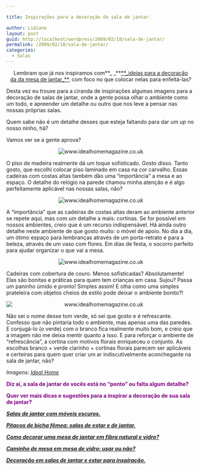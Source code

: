 ```yaml
---

title: Inspirações para a decoração da sala de jantar.

author: Lidiane
layout: post
guid: http://localhost/wordpress/2009/02/18/sala-de-jantar/
permalink: /2009/02/18/sala-de-jantar/
categories:
  - Salas
---
```

<p style="text-align: center;">
  Lembram que já nos inspiramos com**_ _**<a href="http://www.trololodemulher.com.br/2009/02/11/alternativas-para-decorar-uma-mesa-de-jantar/" target="_self">**_ideias para a decoração da da mesa de jantar_**</a>, com foco no que colocar nelas para enfeitá-las?
</p>

Desta vez eu trouxe para a ciranda de inspirações algumas imagens para a decoração de salas de jantar, onde a gente possa olhar o ambiente como um todo, e apreender um detalhe ou outro que nos leve a pensar nas nossas próprias salas.

Quem sabe não é um detalhe desses que esteja faltando para dar um _up_ no nosso ninho, hã?

Vamos ver se a gente aprova?

<p style="text-align: center;">
  <img class="aligncenter" title="www.idealhomemagazine.co.uk" src="http://www.idealhomemagazine.co.uk/inspiredecor/gallery/d/2498-3/Sophisticated+dining+area.jpg" alt="www.idealhomemagazine.co.uk" />
</p>

O piso de madeira realmente dá um toque sofisticado. Gosto disso. Tanto gosto, que escolhi colocar piso laminado em casa na cor carvalho. Essas cadeiras com costas altas também dão uma “importância” a mesa e ao espaço. O detalhe do relógio na parede chamou minha atenção e é algo perfeitamente aplicável nas nossas salas, não?

<p style="text-align: center;">
  <img class="aligncenter" title="www.idealhomemagazine.co.uk" src="http://www.idealhomemagazine.co.uk/inspiredecor/gallery/d/2374-3/glamdiningroomp87.jpg" alt="www.idealhomemagazine.co.uk" />
</p>

A “importância” que as cadeiras de costas altas deram ao ambiente anterior se repete aqui, mas com um detalhe a mais: cortinas. Se for possível em nossos ambientes, creio que é um recurso indispensável. Há ainda outro detalhe neste ambiente de que gosto muito: o móvel de apoio. No dia a dia, um ótimo espaço para lembranças através de um porta-retrato e para a beleza, através de um vaso com flores. Em dias de festa, o socorro perfeito para ajudar organizar o que vai a mesa.

<p style="text-align: center;">
  <img class="aligncenter" title="www.idealhomemagazine.co.uk" src="http://www.idealhomemagazine.co.uk/inspiredecor/gallery/d/2336-2/dining-room_002.jpg" alt="www.idealhomemagazine.co.uk" />
</p>

Cadeiras com cobertura de couro. Menos sofisticadas? Absolutamente! Elas são bonitas e práticas para quem tem crianças em casa. Sujou? Passa um paninho úmido e pronto! Simples assim! E olha como uma simples prateleira com objetos cheios de estilo pode deixar o ambiente bonito?!

<p style="text-align: center;">
  <img class="aligncenter" style="display: block; float: none; margin-left: auto; margin-right: auto;" title="www.idealhomemagazine.co.uk" src="http://www.idealhomemagazine.co.uk/inspiredecor/gallery/d/488-3/fresh-green-sq.jpg" alt="www.idealhomemagazine.co.uk" />
</p>

Não sei o nome desse tom verde, só sei que gosto e é refrescante. Confesso que não pintaria todo o ambiente, mas apenas uma das paredes. E conjugá-lo (o verde) com o branco fica realmente muito bom, e creio que a imagem não me deixa mentir quanto a isso. E para reforçar o ambiente de “refrescância”, a cortina com motivos florais enriqueceu o conjunto. As escolhas branco + verde clarinho + cortinas florais parecem ser aplicáveis e certeiras para quem quer criar um ar indiscutivelmente aconchegante na sala de jantar, não?

_Imagens:_ [_Ideal Home_](http://www.idealhomemagazine.co.uk/) 

**<span style="color: #800080;">Diz aí, a sala de jantar de vocês está no “ponto” ou falta algum detalhe?</span>**

**<span style="color: #800080;">Quer ver mais dicas e sugestões para a inspirar a decoração de sua sala de jantar?</span>**

**<span style="color: #800080;">_<a href="http://www.trololodemulher.com.br/2010/07/07/decoracao-sala-de-jantar/" target="_self">Salas de jantar com móveis escuros.</a>_</span>**

**<span style="color: #800080;">_<a href="http://www.trololodemulher.com.br/2010/04/09/sala-de-estar-e-de-jantar/" target="_self">Pitacos de bicha fêmea: salas de estar e de jantar.</a>_</span>**

**<span style="color: #800080;">_<a href="http://www.trololodemulher.com.br/2009/11/24/mesa-fibra-natural-e-vidro/" target="_self">Como decorar uma mesa de jantar em fibra natural e vidro?</a>_</span>**

**<span style="color: #800080;">_<a href="http://www.trololodemulher.com.br/2009/11/05/caminho-de-mesa/" target="_self">Caminho de mesa em mesa de vidro: usar ou não?</a>_</span>**

**<span style="color: #800080;">_<a href="http://www.trololodemulher.com.br/2009/04/12/decoracao-sala-estar-jantar/" target="_self">Decoração em salas de jantar e estar para inspiração.</a>_</span>**